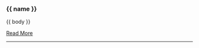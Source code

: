 ### {{ name }}

{{ body }}

<p>
    <a class="read-more" href="{{ link }}" target="_blank">
        Read More
    </a>
</p>
<hr>

